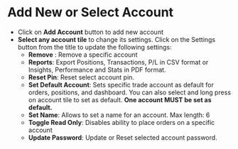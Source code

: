 # **Add New or Select Account**

- Click on **Add Account** button to add new account
- **Select any account tile** to change its settings. Click on the Settings button from the title to update the following settings:
  - **Remove** : Remove a specific account
  - **Reports**: Export Positions, Transactions, P/L in CSV format or Insights, Performance and Stats in PDF format.
  - **Reset Pin**: Reset select account pin.
  - **Set Default Account**: Sets specific trade account as default for orders, positions, and dashboard. You can also select and long press on account tile to set as default. **One account MUST be set as default.**
  - **Set Name**: Allows to set a name for an account. Max length: 6
  - **Toggle Read Only**: Disables ability to place orders on a specific account
  - **Update Password**: Update or Reset selected account password.
